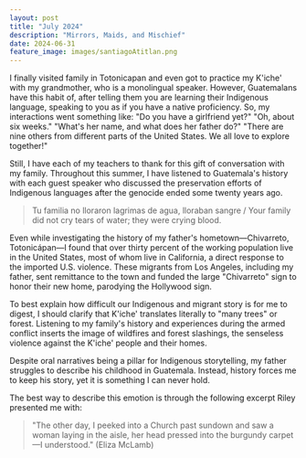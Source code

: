 ```yaml
---
layout: post
title: "July 2024"
description: "Mirrors, Maids, and Mischief"
date: 2024-06-31
feature_image: images/santiagoAtitlan.png
---
```


I finally visited family in Totonicapan and even got to practice my K'iche' with my grandmother, who is a monolingual speaker. However, Guatemalans have this habit of, after telling them you are learning their Indigenous language, speaking to you as if you have a native proficiency. So, my interactions went something like: "Do you have a girlfriend yet?" "Oh, about six weeks." "What's her name, and what does her father do?" "There are nine others from different parts of the United States. We all love to explore together!" 

<!--more-->

Still, I have each of my teachers to thank for this gift of conversation with my family. Throughout this summer, I have listened to Guatemala's history with each guest speaker who discussed the preservation efforts of Indigenous languages after the genocide ended some twenty years ago.

> Tu familia no lloraron lagrimas de agua, lloraban sangre / Your family did not cry tears of water; they were crying blood.

Even while investigating the history of my father's hometown—Chivarreto, Totonicápan—I found that over thirty percent of the working population live in the United States, most of whom live in California, a direct response to the imported U.S. violence. These migrants from Los Angeles, including my father, sent remittance to the town and funded the large "Chivarreto" sign to honor their new home, parodying the Hollywood sign. 

To best explain how difficult our Indigenous and migrant story is for me to digest, I should clarify that K'iche' translates literally to "many trees" or forest. Listening to my family's history and experiences during the armed conflict inserts the image of wildfires and forest slashings, the senseless violence against the K'iche' people and their homes. 

Despite oral narratives being a pillar for Indigenous storytelling, my father struggles to describe his childhood in Guatemala. Instead, history forces me to keep his story, yet it is something I can never hold. 

The best way to describe this emotion is through the following excerpt Riley presented me with:

>"The other day, I peeked into a Church past sundown and saw a woman laying in the aisle, her head pressed into the burgundy carpet—I understood." (Eliza McLamb)

